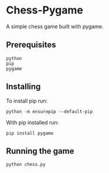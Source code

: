 # Chess-Pygame

A simple chess game built with pygame.

## Prerequisites

```
python
pip
pygame
```

## Installing

To install pip run:

```
python -m ensurepip --default-pip
```

With pip installed run:

```
pip install pygame
```

## Running the game

```
python chess.py
```